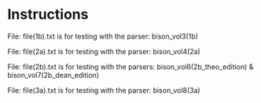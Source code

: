 # Instructions

File:  file(1b).txt is for testing with the parser:  bison_vol3(1b) <br>

File:  file(2a).txt is for testing with the parser:  bison_vol4(2a)

File:  file(2b).txt is for testing with the parsers:  bison_vol6(2b_theo_edition)   &     bison_vol7(2b_dean_edition)

File:  file(3a).txt is for testing with the parser:  bison_vol8(3a)

<br><br>


